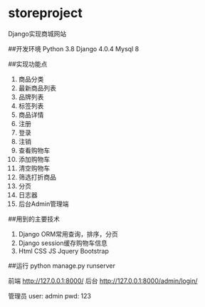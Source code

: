 # storeproject

Django实现商城网站

##开发环境
Python 3.8
Django 4.0.4
Mysql 8

##实现功能点

1. 商品分类
2. 最新商品列表
3. 品牌列表
4. 标签列表
5. 商品详情
6. 注册
7. 登录
8. 注销
9. 查看购物车
10. 添加购物车
11. 清空购物车
12. 筛选打折商品
13. 分页
14. 日志器
15. 后台Admin管理端

##用到的主要技术

1. Django ORM常用查询，排序，分页
2. Django session缓存购物车信息
3. Html CSS JS Jquery Bootstrap


##运行
python manage.py runserver

前端
http://127.0.0.1:8000/
后台
http://127.0.0.1:8000/admin/login/

管理员 
user: admin
pwd: 123